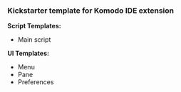 ### Kickstarter template for Komodo IDE extension    

__Script Templates:__    
* Main script    

__UI Templates:__  
* Menu    
* Pane    
* Preferences    
    